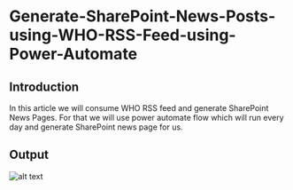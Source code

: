 # Generate-SharePoint-News-Posts-using-WHO-RSS-Feed-using-Power-Automate
## Introduction
In this article we will consume WHO RSS feed and generate SharePoint News Pages. For that we will use power automate flow which will run every day and generate SharePoint news page for us.
## Output
![alt text](https://github.com/myvsparth/Generate-SharePoint-News-Posts-using-WHO-RSS-Feed-using-Power-Automate/blob/master/output.png?raw=true)
